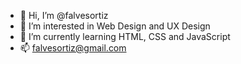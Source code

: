- 👋 Hi, I’m @falvesortiz
- 👀 I’m interested in Web Design and UX Design
- 🌱 I’m currently learning HTML, CSS and JavaScript
- 📫 falvesortiz@gmail.com

<!---
falvesortiz/falvesortiz is a ✨ special ✨ repository because its `README.md` (this file) appears on your GitHub profile.
You can click the Preview link to take a look at your changes.
--->
